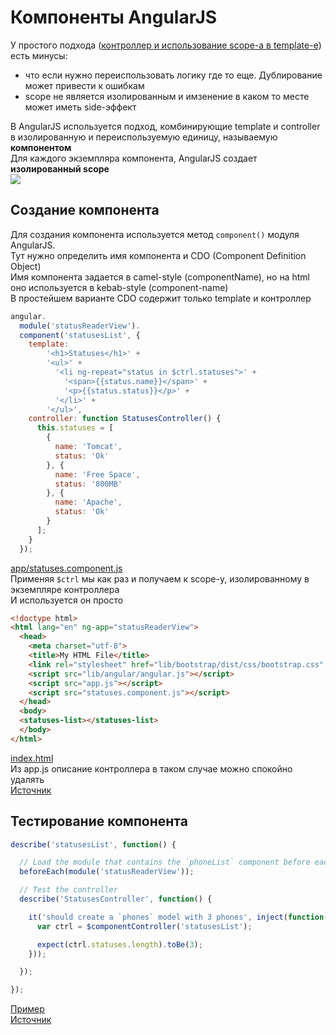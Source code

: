 # Компоненты AngularJS
У простого подхода ([контроллер и использование scope-а в template-е](../5.3.1.%20AngularJS%20MVC/5.3.1.%20AngularJS%20MVC.md)) есть минусы:
* что если нужно переиспользовать логику где то еще. Дублирование может привести к ошибкам
* scope не является изолированным и имзенение в каком то месте может иметь side-эффект

В AngularJS используется подход, комбинирующие template и controller в изолированную и переиспользуемую единицу, называемую **компонентом**<br/>
Для каждого экземпляра компонента, AngularJS создает **изолированный scope**<br/>
![](https://code.angularjs.org/1.7.9/docs/img/tutorial/tutorial_03.png)<br/>

## Создание компонента
Для создания компонента используется метод `component()` модуля AngularJS.<br/>
Тут нужно определить имя компонента и CDO (Component Definition Object)<br/>
Имя компонента задается в camel-style (componentName), но на html оно используется в kebab-style (component-name)<br/>
В простейшем варианте CDO содержит только template и контроллер
```js
angular.
  module('statusReaderView').
  component('statusesList', {
    template:
        '<h1>Statuses</h1>' +
        '<ul>' +
          '<li ng-repeat="status in $ctrl.statuses">' +
            '<span>{{status.name}}</span>' +
            '<p>{{status.status}}</p>' +
          '</li>' +
        '</ul>',
    controller: function StatusesController() {
      this.statuses = [
        {
          name: 'Tomcat',
          status: 'Ok'
        }, {
          name: 'Free Space',
          status: '800MB'
        }, {
          name: 'Apache',
          status: 'Ok'
        }
      ];
    }
  });
```
[app/statuses.component.js](../examples/angular/app/statuses.component.js)<br/>
Применяя `$ctrl` мы как раз и получаем к scope-у, изолированному в экземпляре контроллера<br/>
И используется он просто
```html
<!doctype html>
<html lang="en" ng-app="statusReaderView">
  <head>
    <meta charset="utf-8">
    <title>My HTML File</title>
    <link rel="stylesheet" href="lib/bootstrap/dist/css/bootstrap.css" />
    <script src="lib/angular/angular.js"></script>
    <script src="app.js"></script>
    <script src="statuses.component.js"></script>
  </head>
  <body>
  <statuses-list></statuses-list>
  </body>
</html>
```
[index.html](../examples/angular/app/index.html)<br/>
Из app.js описание контроллера в таком случае можно спокойно удалять<br/>
[Источник](https://code.angularjs.org/1.7.9/docs/tutorial/step_03)

## Тестирование компонента
```js
describe('statusesList', function() {

  // Load the module that contains the `phoneList` component before each test
  beforeEach(module('statusReaderView'));

  // Test the controller
  describe('StatusesController', function() {

    it('should create a `phones` model with 3 phones', inject(function($componentController) {
      var ctrl = $componentController('statusesList');

      expect(ctrl.statuses.length).toBe(3);
    }));

  });

});
```
[Пример](../examples/angular/app/statuses.component.spec.js)<br/>
[Источник](https://code.angularjs.org/1.7.9/docs/tutorial/step_03)
